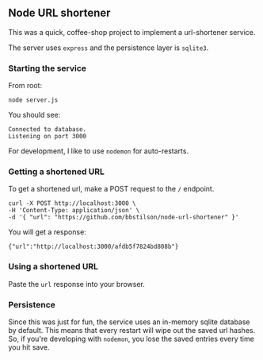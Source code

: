 ## Node URL shortener

This was a quick, coffee-shop project to implement a url-shortener service.

The server uses `express` and the persistence layer is `sqlite3`.

### Starting the service

From root:

```
node server.js
```

You should see:

```
Connected to database.
Listening on port 3000
```

For development, I like to use `nodemon` for auto-restarts.

### Getting a shortened URL

To get a shortened url, make a POST request to the `/` endpoint.

```
curl -X POST http://localhost:3000 \
-H 'Content-Type: application/json' \
-d '{ "url": "https://github.com/bbstilson/node-url-shortener" }'
```

You will get a response:

```
{"url":"http://localhost:3000/afdb5f7824bd808b"}
```

### Using a shortened URL

Paste the `url` response into your browser.

### Persistence

Since this was just for fun, the service uses an in-memory sqlite database by default. This means that every restart will wipe out the saved url hashes. So, if you're developing with `nodemon`, you lose the saved entries every time you hit save.